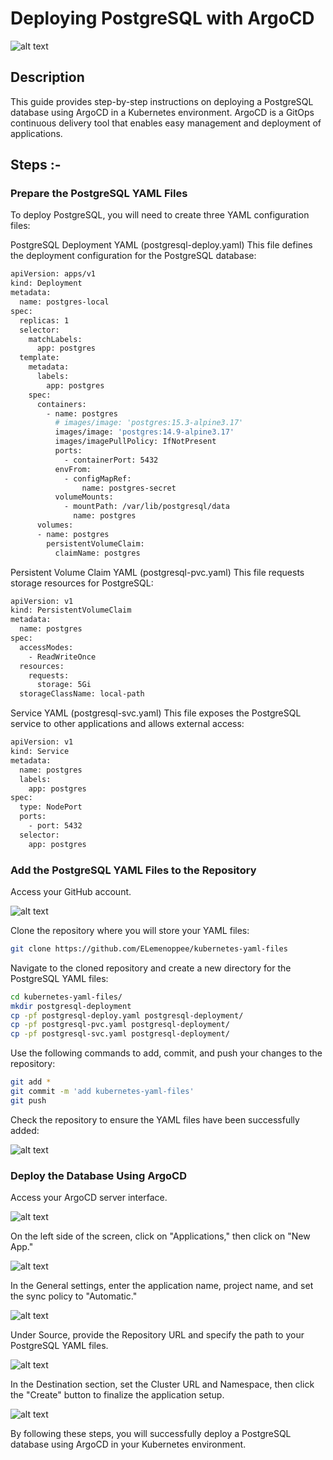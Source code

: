 #  Deploying PostgreSQL with ArgoCD

![alt text](images/image.png)

## Description

This guide provides step-by-step instructions on deploying a PostgreSQL database using ArgoCD in a Kubernetes environment. ArgoCD is a GitOps continuous delivery tool that enables easy management and deployment of applications.

## Steps :-

### Prepare the PostgreSQL YAML Files
To deploy PostgreSQL, you will need to create three YAML configuration files:

PostgreSQL Deployment YAML (postgresql-deploy.yaml)
This file defines the deployment configuration for the PostgreSQL database:

```bash
apiVersion: apps/v1
kind: Deployment
metadata:
  name: postgres-local
spec:
  replicas: 1
  selector:
    matchLabels:
      app: postgres
  template:
    metadata:
      labels:
        app: postgres
    spec:
      containers:
        - name: postgres
          # images/image: 'postgres:15.3-alpine3.17'
          images/image: 'postgres:14.9-alpine3.17'
          images/imagePullPolicy: IfNotPresent
          ports:
            - containerPort: 5432
          envFrom:
            - configMapRef:
                name: postgres-secret
          volumeMounts:
            - mountPath: /var/lib/postgresql/data
              name: postgres
      volumes:
      - name: postgres
        persistentVolumeClaim:
          claimName: postgres
```

Persistent Volume Claim YAML (postgresql-pvc.yaml)
This file requests storage resources for PostgreSQL:

```bash
apiVersion: v1
kind: PersistentVolumeClaim
metadata:
  name: postgres
spec:
  accessModes:
    - ReadWriteOnce
  resources:
    requests:
      storage: 5Gi
  storageClassName: local-path
```

Service YAML (postgresql-svc.yaml)
This file exposes the PostgreSQL service to other applications and allows external access:

```bash
apiVersion: v1
kind: Service
metadata:
  name: postgres
  labels:
    app: postgres
spec:
  type: NodePort
  ports:
    - port: 5432
  selector:
    app: postgres
```

### Add the PostgreSQL YAML Files to the Repository

Access your GitHub account.

![alt text](images/image-1.png)

Clone the repository where you will store your YAML files:

```bash
git clone https://github.com/ELemenoppee/kubernetes-yaml-files
```

Navigate to the cloned repository and create a new directory for the PostgreSQL YAML files:

```bash
cd kubernetes-yaml-files/
mkdir postgresql-deployment
cp -pf postgresql-deploy.yaml postgresql-deployment/
cp -pf postgresql-pvc.yaml postgresql-deployment/
cp -pf postgresql-svc.yaml postgresql-deployment/
```

Use the following commands to add, commit, and push your changes to the repository:

```bash
git add *
git commit -m 'add kubernetes-yaml-files'
git push
```

Check the repository to ensure the YAML files have been successfully added:

![alt text](images/image-2.png)

### Deploy the Database Using ArgoCD

Access your ArgoCD server interface.

![alt text](images/image-3.png)

On the left side of the screen, click on "Applications," then click on "New App."

![alt text](images/image-4.png)

In the General settings, enter the application name, project name, and set the sync policy to "Automatic."

![alt text](images/image-5.png)

Under Source, provide the Repository URL and specify the path to your PostgreSQL YAML files.

![alt text](images/image-6.png)

In the Destination section, set the Cluster URL and Namespace, then click the "Create" button to finalize the application setup.

![alt text](images/image-7.png)

By following these steps, you will successfully deploy a PostgreSQL database using ArgoCD in your Kubernetes environment.